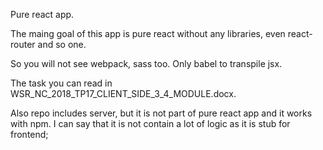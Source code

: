 Pure react app.

The maing goal of this app is pure react without any libraries, even react-router and so one.

So you will not see webpack, sass too. Only babel to transpile jsx.

The task you can read in WSR_NC_2018_TP17_CLIENT_SIDE_3_4_MODULE.docx.

Also repo includes server, but it is not part of pure react app and it works with npm. I can say that it is not contain a lot of logic as it is stub for frontend;
